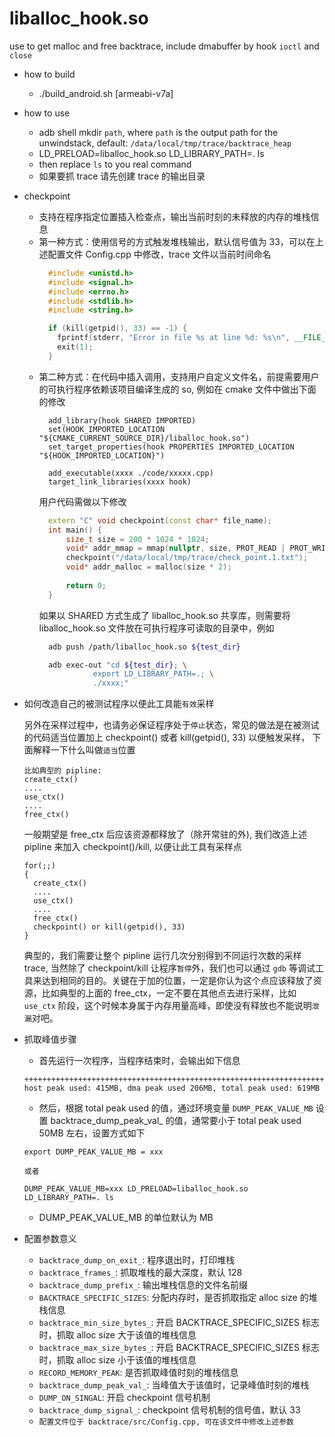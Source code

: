 # liballoc_hook.so

use to get malloc and free backtrace, include dmabuffer by hook `ioctl` and `close`

* how to build

  * ./build_android.sh [armeabi-v7a]

* how to use
  * adb shell mkdir `path`, where `path` is the output path for the unwindstack, default: `/data/local/tmp/trace/backtrace_heap`
  * LD_PRELOAD=liballoc_hook.so LD_LIBRARY_PATH=. ls
  * then replace `ls` to you real command
  * 如果要抓 trace 请先创建 trace 的输出目录

* checkpoint
  * 支持在程序指定位置插入检查点，输出当前时刻的未释放的内存的堆栈信息
  * 第一种方式：使用信号的方式触发堆栈输出，默认信号值为 33，可以在上述配置文件 Config.cpp 中修改，trace 文件以当前时间命名
    ``` C++
      #include <unistd.h>
      #include <signal.h>
      #include <errno.h>
      #include <stdlib.h>
      #include <string.h>

      if (kill(getpid(), 33) == -1) {
        fprintf(stderr, "Error in file %s at line %d: %s\n", __FILE__, __LINE__, strerror(errno));
        exit(1);
      }
    ```
  * 第二种方式：在代码中插入调用，支持用户自定义文件名，前提需要用户的可执行程序依赖该项目编译生成的 so, 例如在 cmake 文件中做出下面的修改
    ```
      add_library(hook SHARED IMPORTED)
      set(HOOK_IMPORTED_LOCATION "${CMAKE_CURRENT_SOURCE_DIR}/liballoc_hook.so")
      set_target_properties(hook PROPERTIES IMPORTED_LOCATION "${HOOK_IMPORTED_LOCATION}")

      add_executable(xxxx ./code/xxxxx.cpp)
      target_link_libraries(xxxx hook)
    ```
    用户代码需做以下修改
    ``` C++
      extern "C" void checkpoint(const char* file_name);
      int main() {
          size_t size = 200 * 1024 * 1024;
          void* addr_mmap = mmap(nullptr, size, PROT_READ | PROT_WRITE, MAP_PRIVATE | MAP_ANONYMOUS | MAP_POPULATE, -1, 0);
          checkpoint("/data/local/tmp/trace/check_point.1.txt");
          void* addr_malloc = malloc(size * 2);
          
          return 0;
      }
    ```
    如果以 SHARED 方式生成了 liballoc_hook.so 共享库，则需要将 liballoc_hook.so 文件放在可执行程序可读取的目录中，例如
    ``` bash
      adb push /path/liballoc_hook.so ${test_dir}

      adb exec-out "cd ${test_dir}; \
                export LD_LIBRARY_PATH=.; \
                ./xxxx;"
    ```

* 如何改造自己的被测试程序以便此工具能`有效`采样

  另外在采样过程中，也请务必保证程序处于`停止`状态，常见的做法是在被测试的代码适当位置加上 checkpoint() 或者 kill(getpid(), 33) 以便触发采样，
  下面解释一下什么叫做`适当`位置

  ```
  比如典型的 pipline:
  create_ctx()
  ....
  use_ctx()
  ....
  free_ctx()
  ```

  一般期望是 free_ctx 后应该资源都释放了（除开常驻的外), 我们改造上述 pipline 来加入 checkpoint()/kill, 以便让此工具有采样点

  ```
  for(;;)
  {
  	create_ctx()
  	....
  	use_ctx()
  	....
  	free_ctx()
  	checkpoint() or kill(getpid(), 33)
  }
  ```

  典型的，我们需要让整个 pipline 运行几次分别得到不同运行次数的采样 trace, 当然除了 checkpoint/kill 让程序`暂停`外，我们也可以通过 `gdb` 等调试工具来达到相同的目的。关键在于加的位置，一定是你认为这个点应该释放了资源，比如典型的上面的 free_ctx，一定不要在其他点去进行采样，比如 `use_ctx` 阶段，这个时候本身属于内存用量高峰，即使没有释放也不能说明`泄漏`对吧。

* 抓取峰值步骤
  - 首先运行一次程序，当程序结束时，会输出如下信息
  ```
  +++++++++++++++++++++++++++++++++++++++++++++++++++++++++++++++++++++++++++++++++++++++++
  host peak used: 415MB, dma peak used 206MB, total peak used: 619MB
  ```
  - 然后，根据 total peak used 的值，通过环境变量 `DUMP_PEAK_VALUE_MB` 设置 backtrace_dump_peak_val_ 的值，通常要小于 total peak used 50MB 左右，设置方式如下
  ```
  export DUMP_PEAK_VALUE_MB = xxx

  或者

  DUMP_PEAK_VALUE_MB=xxx LD_PRELOAD=liballoc_hook.so LD_LIBRARY_PATH=. ls
  ```
  - DUMP_PEAK_VALUE_MB 的单位默认为 MB

* 配置参数意义
  - `backtrace_dump_on_exit_`: 程序退出时，打印堆栈
  - `backtrace_frames_`: 抓取堆栈的最大深度，默认 128
  - `backtrace_dump_prefix_`: 输出堆栈信息的文件名前缀
  - `BACKTRACE_SPECIFIC_SIZES`: 分配内存时，是否抓取指定 alloc size 的堆栈信息
  - `backtrace_min_size_bytes_`: 开启 BACKTRACE_SPECIFIC_SIZES 标志时，抓取 alloc size 大于该值的堆栈信息
  - `backtrace_max_size_bytes_`: 开启 BACKTRACE_SPECIFIC_SIZES 标志时，抓取 alloc size 小于该值的堆栈信息
  - `RECORD_MEMORY_PEAK`: 是否抓取峰值时刻的堆栈信息
  - `backtrace_dump_peak_val_`: 当峰值大于该值时，记录峰值时刻的堆栈
  - `DUMP_ON_SINGAL`: 开启 checkpoint 信号机制
  - `backtrace_dump_signal_`: checkpoint 信号机制的信号值，默认 33
  - `配置文件位于 backtrace/src/Config.cpp, 可在该文件中修改上述参数`